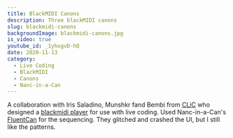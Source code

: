 ```yaml
---
title: BlackMIDI Canons
description: Three blackMIDI canons
slug: blackmidi-canons
backgroundImage: blackmidi-canons.jpg
is_video: true
youtube_id: _1yhxgvD-hQ
date: 2020-11-13
category:
  - Live Coding
  - BlackMIDI
  - Canons
  - Nanc-in-a-Can
---
```


A collaboration with Iris Saladino, Munshkr fand Bembi from [CLiC](https://colectivo-de-livecoders.gitlab.io/) who designed a [blackmidi player](https://github.com/blackcodedmidi) for use with live coding. Used Nanc-in-a-Can's [FluentCan](https://github.com/nanc-in-a-can/fluent-can) for the sequencing. They glitched and crashed the UI, but I still like the patterns.
